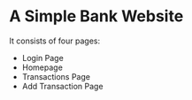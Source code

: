 # A Simple Bank Website

It consists of four pages:
* Login Page
* Homepage
* Transactions Page
* Add Transaction Page
